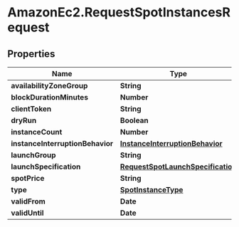 # AmazonEc2.RequestSpotInstancesRequest

## Properties

Name | Type | Description | Notes
------------ | ------------- | ------------- | -------------
**availabilityZoneGroup** | **String** |  | [optional] 
**blockDurationMinutes** | **Number** |  | [optional] 
**clientToken** | **String** |  | [optional] 
**dryRun** | **Boolean** |  | [optional] 
**instanceCount** | **Number** |  | [optional] 
**instanceInterruptionBehavior** | [**InstanceInterruptionBehavior**](InstanceInterruptionBehavior.md) |  | [optional] 
**launchGroup** | **String** |  | [optional] 
**launchSpecification** | [**RequestSpotLaunchSpecification**](RequestSpotLaunchSpecification.md) |  | [optional] 
**spotPrice** | **String** |  | [optional] 
**type** | [**SpotInstanceType**](SpotInstanceType.md) |  | [optional] 
**validFrom** | **Date** |  | [optional] 
**validUntil** | **Date** |  | [optional] 


